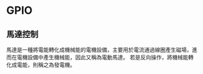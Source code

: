 # GPIO

## 馬達控制
馬達是一種將電能轉化成機械能的電機設備，主要用於電流通過線圈產生磁場，進而在電機設備中產生機械能，因此又稱為電動馬達。
若是反向操作，將機械能轉化成電能，則稱之為發電機。

